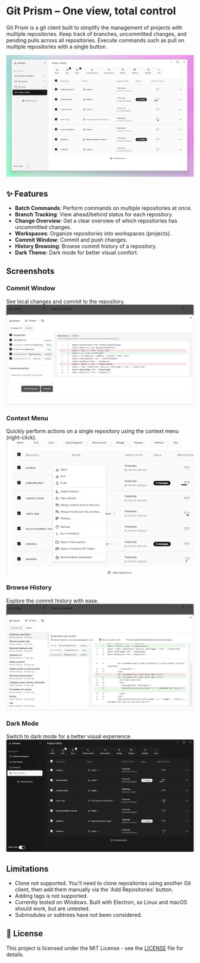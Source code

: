 # Git Prism – One view, total control

Git Prism is a git client built to simplify the management of projects with multiple repositories. Keep track of branches, uncommitted changes, and pending pulls across all repositories. Execute commands such as pull on multiple repositories with a single button.

![main](./screenshots/main.png)

## ✨ Features
- **Batch Commands**: Perform commands on multiple repositories at once.
- **Branch Tracking**: View ahead/behind status for each repository.
- **Change Overview**: Get a clear overview of which repositories has uncommitted changes.
- **Workspaces**: Organize repositories into workspaces (projects).
- **Commit Window**: Commit and push changes.
- **History Browsing**: Browse commit history of a repository.
- **Dark Theme**: Dark mode for better visual comfort.

##  Screenshots
### Commit Window
See local changes and commit to the repository.
![commit](./screenshots/commit.png)

### Context Menu
Quickly perform actions on a single repository using the context menu (right-click).
![context-menu](./screenshots/context-menu.png)

### Browse History
Explore the commit history with ease.
![history](./screenshots/history.png)

### Dark Mode
Switch to dark mode for a better visual experience.
![darkmode](./screenshots/darkmode.png)

## Limitations
- Clone not supported. You'll need to clone repositories using another Git client, then add them manually via the 'Add Repositories' button.
- Adding tags is not supported.
- Currently tested on Windows. Built with Electron, so Linux and macOS should work, but are untested.
- Submodules or subtrees have not been considered. 

## 📜 License
This project is licensed under the MIT License - see the [LICENSE](LICENSE) file for details.
